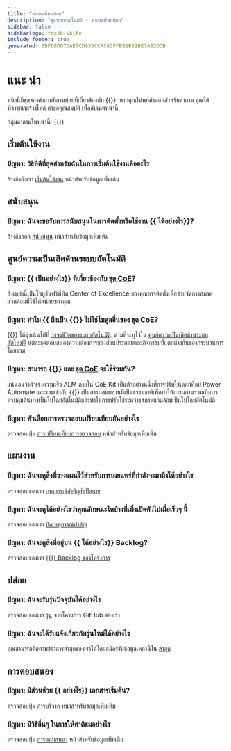 ```yaml
---
title: "คําถามที่พบบ่อย"
description: "ชุดระบบอัตโนมัติ - คําถามที่พบบ่อย"
sidebar: false
sidebarlogo: fresh-white
include_footer: true
generated: 6DF08DD7DAE7CD933CCAC83FFBB1B52BE7A82DCB
---
```


# แนะ นำ

หน้านี้มีชุดของคําถามที่ถามบ่อยที่เกี่ยวข้องกับ {{<product-name>}}. หากคุณไม่พบคําตอบสําหรับคําถาม คุณได้พิจารณาสร้างไฟล์ [คําขอคุณสมบัติ](https://github.com/microsoft/powercat-automation-kit/issues/new/choose) เพื่ออัปเดตหน้านี้

กลุ่มคําถามในหน้านี้:
{{<toc>}}

## เริ่มต้นใช้งาน

### **ปัญหา:** วิธีที่ดีที่สุดสําหรับฉันในการเริ่มต้นใช้งานคืออะไร

อ้างอิงถึงเรา [เริ่มต้นใช้งาน](/th/get-started) หน้าสําหรับข้อมูลเพิ่มเติม

## สนับสนุน

### **ปัญหา:** ฉันจะขอรับการสนับสนุนในการติดตั้งหรือใช้งาน {{ ได้อย่างไร<product-name>}}?

อ้างถึงออก [สนับสนุน](/th/support) หน้าสําหรับข้อมูลเพิ่มเติม

## ศูนย์ความเป็นเลิศด้านระบบอัตโนมัติ

### **ปัญหา:** {{ เป็นอย่างไร<product-name>}} ที่เกี่ยวข้องกับ [ชุด CoE](https://learn.microsoft.com/power-platform/guidance/coe/starter-kit)?

สิ่งเหล่านี้เป็นโซลูชันฟรีที่ทีม Center of Excellence ของคุณอาจติดตั้งเพื่อช่วยจัดการสภาพแวดล้อมที่ใช้โค้ดน้อยของคุณ

### **ปัญหา:** ทําไม {{ ถึงเป็น {{<product-name>}} ไม่ใช่โมดูลอื่นของ [ชุด CoE](https://learn.microsoft.com/power-platform/guidance/coe/starter-kit)?

{{<product-name>}} ได้มุ่งเน้นไปที่ [วงจรชีวิตของระบบอัตโนมัติ](https://learn.microsoft.com/power-automate/guidance/automation-kit/overview/automation-coe-strategy#automation-lifecycle). ตามที่ระบุไว้ใน [ศูนย์ความเป็นเลิศด้านระบบอัตโนมัติ](https://learn.microsoft.com/power-automate/guidance/automation-kit/overview/automation-coe-strategy#automation-center-of-excellence) แต่ละชุดตอบสนองความต้องการของส่วนประกอบและกิจกรรมที่แตกต่างกันของกระบวนการโดยรวม

### **ปัญหา:** สามารถ {{<product-name>}} และ [ชุด CoE](https://learn.microsoft.com/power-platform/guidance/coe/starter-kit) จะใช้ร่วมกัน?

แน่นอนว่าตัวเร่งความเร็ว ALM ภายใน CoE Kit เป็นตัวอย่างหนึ่งที่การปรับใช้เดสก์ท็อป Power Automate และรวมเข้ากับ {{<product-name>}} เป็นการผสมผสานที่เป็นธรรมชาติเพื่อทําให้การผสานรวมกับการควบคุมต้นทางเป็นไปโดยอัตโนมัติและทําให้การปรับใช้ระหว่างสภาพแวดล้อมเป็นไปโดยอัตโนมัติ

### **ปัญหา:** ตัวเลือกการตรวจสอบเปรียบเทียบกันอย่างไร

ตรวจสอบปุ่ม [การเปรียบเทียบการตรวจสอบ](/th/monitoring-compare) หน้าสําหรับข้อมูลเพิ่มเติม

## แผนงาน

### **ปัญหา:** ฉันจะดูสิ่งที่วางแผนไว้สําหรับการเผยแพร่ที่กําลังจะมาถึงได้อย่างไร

ตรวจสอบของเรา [เหตุการณ์สําคัญที่เปิดเผย](https://github.com/microsoft/powercat-automation-kit/milestones?state=open)

### **ปัญหา:** ฉันจะดูได้อย่างไรว่าคุณลักษณะใดบ้างที่เพิ่งเปิดตัวไปเมื่อเร็วๆ นี้

ตรวจสอบของเรา [ปิดเหตุการณ์สําคัญ](https://github.com/microsoft/powercat-automation-kit/milestones?state=closed)

### **ปัญหา:** ฉันจะดูสิ่งที่อยู่บน {{ ได้อย่างไร<product-name>}} Backlog?

ตรวจสอบของเรา [{{<product-name>}} Backlog ของโครงการ](https://aka.ms/ak4pp/backlog)

## ปล่อย

### **ปัญหา:** ฉันจะรับรุ่นปัจจุบันได้อย่างไร

ตรวจสอบของเรา [รุ่น](https://github.com/microsoft/powercat-automation-kit/releases) จากโครงการ GitHub ของเรา

### **ปัญหา:** ฉันจะได้รับแจ้งเกี่ยวกับรุ่นใหม่ได้อย่างไร

คุณสามารถติดตามข่าวสารล่าสุดของเราได้โดยสมัครรับข้อมูลเหล่านี้ใน [ล่าสุด](https://github.com/microsoft/powercat-automation-kit#latest-release)

## การตอบสนอง

### **ปัญหา:** มีส่วนช่วย {{ อย่างไร<product-name>}} เอกสารเริ่มต้น?

ตรวจสอบปุ่ม [การบริจาค](/th/contribution) หน้าสําหรับข้อมูลเพิ่มเติม

### **ปัญหา:** มีวิธีอื่นๆ ในการให้คําติชมอย่างไร

ตรวจสอบปุ่ม [การตอบสนอง](/th/contribution/feedback) หน้าสําหรับข้อมูลเพิ่มเติม
